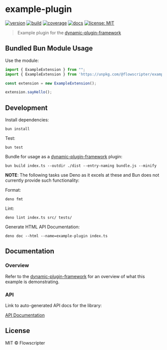 # example-plugin

[![version](https://img.shields.io/github/v/release/flowscripter/example-plugin?sort=semver)](https://github.com/flowscripter/example-plugin/releases)
[![build](https://img.shields.io/github/actions/workflow/status/flowscripter/example-plugin/release-bun-library.yml)](https://github.com/flowscripter/example-plugin/actions/workflows/release-bun-library.yml)
[![coverage](https://codecov.io/gh/flowscripter/example-plugin/branch/main/graph/badge.svg?token=EMFT2938ZF)](https://codecov.io/gh/flowscripter/example-plugin)
[![docs](https://img.shields.io/badge/docs-API-blue)](https://flowscripter.github.io/example-plugin/index.html)
[![license: MIT](https://img.shields.io/github/license/flowscripter/example-plugin)](https://github.com/flowscripter/example-plugin/blob/main/LICENSE)

> Example plugin for the
> [dynamic-plugin-framework](https://github.com/flowscripter/dynamic-plugin-framework)

## Bundled Bun Module Usage

Use the module:

```typescript
import { ExampleExtension } from "";
import { ExampleExtension } from 'https://unpkg.com/@flowscripter/example-plugin/dist/bundle.js';

const extension = new ExampleExtension();

extension.sayHello();
```

## Development

Install dependencies:

`bun install`

Test:

`bun test`

Bundle for usage as a [dynamic-plugin-framework](https://github.com/flowscripter/dynamic-plugin-framework) plugin:

`bun build index.ts --outdir ./dist --entry-naming bundle.js --minify`

**NOTE**: The following tasks use Deno as it excels at these and Bun does not
currently provide such functionality:

Format:

`deno fmt`

Lint:

`deno lint index.ts src/ tests/`

Generate HTML API Documentation:

`deno doc --html --name=example-plugin index.ts`

## Documentation

### Overview

Refer to the
[dynamic-plugin-framework](https://github.com/flowscripter/dynamic-plugin-framework)
for an overview of what this example is demonstrating.

### API

Link to auto-generated API docs for the library:

[API Documentation](https://flowscripter.github.io/example-plugin/index.html)

## License

MIT © Flowscripter
